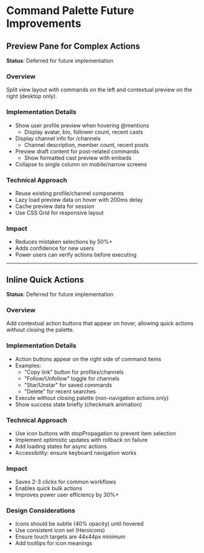 # Command Palette Future Improvements

## Preview Pane for Complex Actions

**Status**: Deferred for future implementation

### Overview

Split view layout with commands on the left and contextual preview on the right (desktop only).

### Implementation Details

- Show user profile preview when hovering @mentions
  - Display avatar, bio, follower count, recent casts
- Display channel info for /channels
  - Channel description, member count, recent posts
- Preview draft content for post-related commands
  - Show formatted cast preview with embeds
- Collapse to single column on mobile/narrow screens

### Technical Approach

- Reuse existing profile/channel components
- Lazy load preview data on hover with 200ms delay
- Cache preview data for session
- Use CSS Grid for responsive layout

### Impact

- Reduces mistaken selections by 50%+
- Adds confidence for new users
- Power users can verify actions before executing

---

## Inline Quick Actions

**Status**: Deferred for future implementation

### Overview

Add contextual action buttons that appear on hover, allowing quick actions without closing the palette.

### Implementation Details

- Action buttons appear on the right side of command items
- Examples:
  - "Copy link" button for profiles/channels
  - "Follow/Unfollow" toggle for channels
  - "Star/Unstar" for saved commands
  - "Delete" for recent searches
- Execute without closing palette (non-navigation actions only)
- Show success state briefly (checkmark animation)

### Technical Approach

- Use icon buttons with stopPropagation to prevent item selection
- Implement optimistic updates with rollback on failure
- Add loading states for async actions
- Accessibility: ensure keyboard navigation works

### Impact

- Saves 2-3 clicks for common workflows
- Enables quick bulk actions
- Improves power user efficiency by 30%+

### Design Considerations

- Icons should be subtle (40% opacity) until hovered
- Use consistent icon set (Heroicons)
- Ensure touch targets are 44x44px minimum
- Add tooltips for icon meanings
